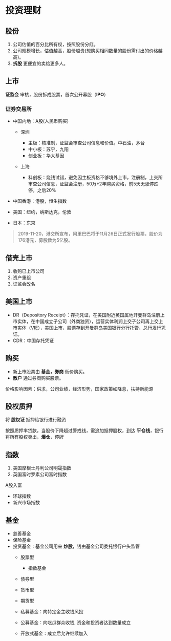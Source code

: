# 投资理财

## 股份

1. 公司估值的百分比所有权，按照股份分红。
1. 公司规模增长，估值越高，股份越贵(想购买相同数量的股份需付出的价格越高)。
1. **拆股** 更便宜的卖给更多人。

## 上市

**证监会** 审核，股份拆成股票，首次公开募股（**IPO**）

### 证券交易所

- 中国内地：A股(人民币购买)
    - 深圳
        - 主板：核准制，证监会审查公司信息和价值。中石油，茅台
        - 中小板：苏宁，九阳
        - 创业板：华大基因

    - 上海
        - 科创板：烧钱试错，避免因主板资格不够境外上市，注册制，上交所审查公司信息，证监会注册，50万+2年购买资格，前5天无涨停跌停，之后20%

- 中国香港：港股，恒生指数
- 美国：纽约，纳斯达克，伦敦
- 日本：东京

> 2019-11-20，港交所宣布，阿里巴巴将于11月26日正式发行股票，股价为176港元，募股数为5亿股。

## 借壳上市

1. 收购已上市公司
2. 资产重组
3. 证监会改名

## 美国上市

- DR（Depository Receipt）：存托凭证，在美国附近英国属地开曼群岛注册上市实体，在中国成立子公司（外商独资），运营实体利润上交子公司再上交上市实体（VIE），美国上市，股票存到开曼群岛美国银行分行托管，总行发行凭证。
- CDR：中国存托凭证

## 购买

- 新上市股票由 **基金，券商** 低价购买。
- **散户** 通过券商购买股票。

价格影响因素：供求，公司业绩，经济形势，国家政策如降息，扶持新能源

## 股权质押

将 **股权证** 抵押给银行进行融资

按照质押率贷款，当股价下降超过警戒线，需追加抵押股权，到达 **平仓线**，银行将所有股权卖出，**爆仓**，停牌

## 指数

1. 美国摩根士丹利公司明晟指数
2. 英国富时罗素公司富时指数

A股入富

- 环球指数
- 新兴市场指数

## 基金

- 慈善基金
- 保险基金
- 投资基金：基金公司用来 **炒股**，钱由基金公司委托银行户头监管
    - 股票型
        - 指数基金

    - 债券型
    - 货币型
    - 期货型

    - 私募基金：向特定金主收钱风投
    - 公募基金：向吃瓜群众收钱, 资金和投资者达到数量成立
    - 开放式基金：成立后允许继续加入
